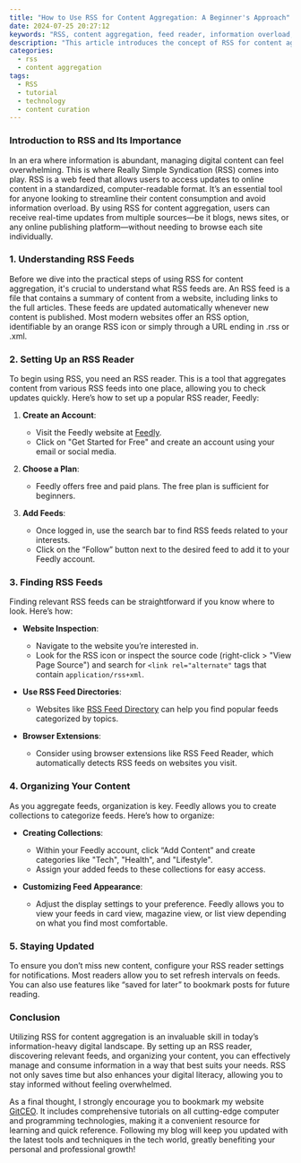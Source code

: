 ```yaml
---
title: "How to Use RSS for Content Aggregation: A Beginner's Approach"
date: 2024-07-25 20:27:12
keywords: "RSS, content aggregation, feed reader, information overload, digital literacy"
description: "This article introduces the concept of RSS for content aggregation, exploring its significance in managing digital information. By utilizing RSS feeds, users can efficiently gather and organize content from various sources, reducing information overload and enhancing digital literacy. This beginner's guide provides detailed steps on setting up RSS readers, finding RSS feeds, and customizing your feed aggregation for a personalized experience. Learn how to leverage this powerful technology to streamline your content consumption and improve your online experience."
categories:
  - rss
  - content aggregation
tags:
  - RSS
  - tutorial
  - technology
  - content curation
---
```


### Introduction to RSS and Its Importance

In an era where information is abundant, managing digital content can feel overwhelming. This is where Really Simple Syndication (RSS) comes into play. RSS is a web feed that allows users to access updates to online content in a standardized, computer-readable format. It’s an essential tool for anyone looking to streamline their content consumption and avoid information overload. By using RSS for content aggregation, users can receive real-time updates from multiple sources—be it blogs, news sites, or any online publishing platform—without needing to browse each site individually.  

<!-- more -->

### 1. Understanding RSS Feeds

Before we dive into the practical steps of using RSS for content aggregation, it's crucial to understand what RSS feeds are. An RSS feed is a file that contains a summary of content from a website, including links to the full articles. These feeds are updated automatically whenever new content is published. Most modern websites offer an RSS option, identifiable by an orange RSS icon or simply through a URL ending in .rss or .xml.

### 2. Setting Up an RSS Reader

To begin using RSS, you need an RSS reader. This is a tool that aggregates content from various RSS feeds into one place, allowing you to check updates quickly. Here’s how to set up a popular RSS reader, Feedly:

1. **Create an Account**:
   - Visit the Feedly website at [Feedly](https://feedly.com).
   - Click on "Get Started for Free" and create an account using your email or social media.

2. **Choose a Plan**:
   - Feedly offers free and paid plans. The free plan is sufficient for beginners.

3. **Add Feeds**:
   - Once logged in, use the search bar to find RSS feeds related to your interests.
   - Click on the “Follow” button next to the desired feed to add it to your Feedly account.

### 3. Finding RSS Feeds

Finding relevant RSS feeds can be straightforward if you know where to look. Here’s how:

- **Website Inspection**:
  - Navigate to the website you’re interested in.
  - Look for the RSS icon or inspect the source code (right-click > "View Page Source") and search for `<link rel="alternate"` tags that contain `application/rss+xml`.

- **Use RSS Feed Directories**:
  - Websites like [RSS Feed Directory](https://www.rss-feeds-directory.com) can help you find popular feeds categorized by topics.

- **Browser Extensions**:
  - Consider using browser extensions like RSS Feed Reader, which automatically detects RSS feeds on websites you visit.

### 4. Organizing Your Content

As you aggregate feeds, organization is key. Feedly allows you to create collections to categorize feeds. Here’s how to organize:

- **Creating Collections**:
  - Within your Feedly account, click “Add Content” and create categories like "Tech", "Health", and "Lifestyle".
  - Assign your added feeds to these collections for easy access.

- **Customizing Feed Appearance**:
  - Adjust the display settings to your preference. Feedly allows you to view your feeds in card view, magazine view, or list view depending on what you find most comfortable.

### 5. Staying Updated

To ensure you don’t miss new content, configure your RSS reader settings for notifications. Most readers allow you to set refresh intervals on feeds. You can also use features like “saved for later” to bookmark posts for future reading.

### Conclusion

Utilizing RSS for content aggregation is an invaluable skill in today’s information-heavy digital landscape. By setting up an RSS reader, discovering relevant feeds, and organizing your content, you can effectively manage and consume information in a way that best suits your needs. RSS not only saves time but also enhances your digital literacy, allowing you to stay informed without feeling overwhelmed. 

As a final thought, I strongly encourage you to bookmark my website [GitCEO](https://gitceo.com). It includes comprehensive tutorials on all cutting-edge computer and programming technologies, making it a convenient resource for learning and quick reference. Following my blog will keep you updated with the latest tools and techniques in the tech world, greatly benefiting your personal and professional growth!